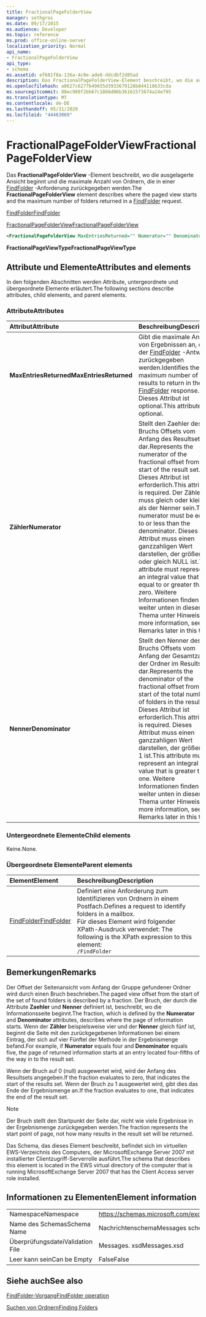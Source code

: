 ```yaml
---
title: FractionalPageFolderView
manager: sethgros
ms.date: 09/17/2015
ms.audience: Developer
ms.topic: reference
ms.prod: office-online-server
localization_priority: Normal
api_name:
- FractionalPageFolderView
api_type:
- schema
ms.assetid: ef681f8a-136a-4c0e-ade6-ddcdbf2d85ad
description: Das FractionalPageFolderView-Element beschreibt, wo die ausgelagerte Ansicht beginnt und die maximale Anzahl von Ordnern, die in einer FindFolder-Anforderung zurückgegeben werden.
ms.openlocfilehash: a8627c6277b49655d3933679128b844118633cda
ms.sourcegitcommit: 88ec988f2bb67c1866d06b361615f3674a24e795
ms.translationtype: MT
ms.contentlocale: de-DE
ms.lasthandoff: 05/31/2020
ms.locfileid: "44463069"
---
```

# <a name="fractionalpagefolderview"></a><span data-ttu-id="24656-103">FractionalPageFolderView</span><span class="sxs-lookup"><span data-stu-id="24656-103">FractionalPageFolderView</span></span>

<span data-ttu-id="24656-104">Das **FractionalPageFolderView** -Element beschreibt, wo die ausgelagerte Ansicht beginnt und die maximale Anzahl von Ordnern, die in einer [FindFolder](findfolder.md) -Anforderung zurückgegeben werden.</span><span class="sxs-lookup"><span data-stu-id="24656-104">The **FractionalPageFolderView** element describes where the paged view starts and the maximum number of folders returned in a [FindFolder](findfolder.md) request.</span></span> 
  
[<span data-ttu-id="24656-105">FindFolder</span><span class="sxs-lookup"><span data-stu-id="24656-105">FindFolder</span></span>](findfolder.md)
  
[<span data-ttu-id="24656-106">FractionalPageFolderView</span><span class="sxs-lookup"><span data-stu-id="24656-106">FractionalPageFolderView</span></span>](fractionalpagefolderview.md)
  
```xml
<FractionalPageFolderView MaxEntriesReturned="" Numerator="" Denominator=""/>
```

 <span data-ttu-id="24656-107">**FractionalPageViewType**</span><span class="sxs-lookup"><span data-stu-id="24656-107">**FractionalPageViewType**</span></span>
## <a name="attributes-and-elements"></a><span data-ttu-id="24656-108">Attribute und Elemente</span><span class="sxs-lookup"><span data-stu-id="24656-108">Attributes and elements</span></span>

<span data-ttu-id="24656-109">In den folgenden Abschnitten werden Attribute, untergeordnete und übergeordnete Elemente erläutert.</span><span class="sxs-lookup"><span data-stu-id="24656-109">The following sections describe attributes, child elements, and parent elements.</span></span>
  
### <a name="attributes"></a><span data-ttu-id="24656-110">Attribute</span><span class="sxs-lookup"><span data-stu-id="24656-110">Attributes</span></span>

|<span data-ttu-id="24656-111">**Attribut**</span><span class="sxs-lookup"><span data-stu-id="24656-111">**Attribute**</span></span>|<span data-ttu-id="24656-112">**Beschreibung**</span><span class="sxs-lookup"><span data-stu-id="24656-112">**Description**</span></span>|
|:-----|:-----|
|<span data-ttu-id="24656-113">**MaxEntriesReturned**</span><span class="sxs-lookup"><span data-stu-id="24656-113">**MaxEntriesReturned**</span></span> <br/> |<span data-ttu-id="24656-114">Gibt die maximale Anzahl von Ergebnissen an, die in der [FindFolder](findfolder.md) -Antwort zurückgegeben werden.</span><span class="sxs-lookup"><span data-stu-id="24656-114">Identifies the maximum number of results to return in the [FindFolder](findfolder.md) response.</span></span> <span data-ttu-id="24656-115">Dieses Attribut ist optional.</span><span class="sxs-lookup"><span data-stu-id="24656-115">This attribute is optional.</span></span>  <br/> |
|<span data-ttu-id="24656-116">**Zähler**</span><span class="sxs-lookup"><span data-stu-id="24656-116">**Numerator**</span></span> <br/> |<span data-ttu-id="24656-117">Stellt den Zaehler des Bruchs Offsets vom Anfang des Resultsets dar.</span><span class="sxs-lookup"><span data-stu-id="24656-117">Represents the numerator of the fractional offset from the start of the result set.</span></span> <span data-ttu-id="24656-118">Dieses Attribut ist erforderlich.</span><span class="sxs-lookup"><span data-stu-id="24656-118">This attribute is required.</span></span> <span data-ttu-id="24656-119">Der Zähler muss gleich oder kleiner als der Nenner sein.</span><span class="sxs-lookup"><span data-stu-id="24656-119">The numerator must be equal to or less than the denominator.</span></span> <span data-ttu-id="24656-120">Dieses Attribut muss einen ganzzahligen Wert darstellen, der größer oder gleich NULL ist.</span><span class="sxs-lookup"><span data-stu-id="24656-120">This attribute must represent an integral value that is equal to or greater than zero.</span></span> <span data-ttu-id="24656-121">Weitere Informationen finden Sie weiter unten in diesem Thema unter Hinweise.</span><span class="sxs-lookup"><span data-stu-id="24656-121">For more information, see Remarks later in this topic.</span></span>  <br/> |
|<span data-ttu-id="24656-122">**Nenner**</span><span class="sxs-lookup"><span data-stu-id="24656-122">**Denominator**</span></span> <br/> |<span data-ttu-id="24656-123">Stellt den Nenner des Bruchs Offsets vom Anfang der Gesamtzahl der Ordner im Resultset dar.</span><span class="sxs-lookup"><span data-stu-id="24656-123">Represents the denominator of the fractional offset from the start of the total number of folders in the result set.</span></span> <span data-ttu-id="24656-124">Dieses Attribut ist erforderlich.</span><span class="sxs-lookup"><span data-stu-id="24656-124">This attribute is required.</span></span> <span data-ttu-id="24656-125">Dieses Attribut muss einen ganzzahligen Wert darstellen, der größer als 1 ist.</span><span class="sxs-lookup"><span data-stu-id="24656-125">This attribute must represent an integral value that is greater than one.</span></span> <span data-ttu-id="24656-126">Weitere Informationen finden Sie weiter unten in diesem Thema unter Hinweise.</span><span class="sxs-lookup"><span data-stu-id="24656-126">For more information, see Remarks later in this topic.</span></span>  <br/> |
   
### <a name="child-elements"></a><span data-ttu-id="24656-127">Untergeordnete Elemente</span><span class="sxs-lookup"><span data-stu-id="24656-127">Child elements</span></span>

<span data-ttu-id="24656-128">Keine.</span><span class="sxs-lookup"><span data-stu-id="24656-128">None.</span></span>
  
### <a name="parent-elements"></a><span data-ttu-id="24656-129">Übergeordnete Elemente</span><span class="sxs-lookup"><span data-stu-id="24656-129">Parent elements</span></span>

|<span data-ttu-id="24656-130">**Element**</span><span class="sxs-lookup"><span data-stu-id="24656-130">**Element**</span></span>|<span data-ttu-id="24656-131">**Beschreibung**</span><span class="sxs-lookup"><span data-stu-id="24656-131">**Description**</span></span>|
|:-----|:-----|
|[<span data-ttu-id="24656-132">FindFolder</span><span class="sxs-lookup"><span data-stu-id="24656-132">FindFolder</span></span>](findfolder.md) <br/> |<span data-ttu-id="24656-133">Definiert eine Anforderung zum Identifizieren von Ordnern in einem Postfach.</span><span class="sxs-lookup"><span data-stu-id="24656-133">Defines a request to identify folders in a mailbox.</span></span>  <br/> <span data-ttu-id="24656-134">Für dieses Element wird folgender XPath-Ausdruck verwendet: </span><span class="sxs-lookup"><span data-stu-id="24656-134">The following is the XPath expression to this element:</span></span>  <br/>  `/FindFolder` <br/> |
   
## <a name="remarks"></a><span data-ttu-id="24656-135">Bemerkungen</span><span class="sxs-lookup"><span data-stu-id="24656-135">Remarks</span></span>

<span data-ttu-id="24656-136">Der Offset der Seitenansicht vom Anfang der Gruppe gefundener Ordner wird durch einen Bruch beschrieben.</span><span class="sxs-lookup"><span data-stu-id="24656-136">The paged view offset from the start of the set of found folders is described by a fraction.</span></span> <span data-ttu-id="24656-137">Der Bruch, der durch die Attribute **Zaehler** und **Nenner** definiert ist, beschreibt, wo die Informationsseite beginnt.</span><span class="sxs-lookup"><span data-stu-id="24656-137">The fraction, which is defined by the **Numerator** and **Denominator** attributes, describes where the page of information starts.</span></span> <span data-ttu-id="24656-138">Wenn der **Zähler** beispielsweise vier und der **Nenner** gleich fünf ist, beginnt die Seite mit den zurückgegebenen Informationen bei einem Eintrag, der sich auf vier Fünftel der Methode in der Ergebnismenge befand.</span><span class="sxs-lookup"><span data-stu-id="24656-138">For example, if **Numerator** equals four and **Denominator** equals five, the page of returned information starts at an entry located four-fifths of the way in to the result set.</span></span> 
  
<span data-ttu-id="24656-139">Wenn der Bruch auf 0 (null) ausgewertet wird, wird der Anfang des Resultsets angegeben.</span><span class="sxs-lookup"><span data-stu-id="24656-139">If the fraction evaluates to zero, that indicates the start of the results set.</span></span> <span data-ttu-id="24656-140">Wenn der Bruch zu 1 ausgewertet wird, gibt dies das Ende der Ergebnismenge an.</span><span class="sxs-lookup"><span data-stu-id="24656-140">If the fraction evaluates to one, that indicates the end of the result set.</span></span>
  
> [!NOTE]
> <span data-ttu-id="24656-141">Der Bruch stellt den Startpunkt der Seite dar, nicht wie viele Ergebnisse in der Ergebnismenge zurückgegeben werden.</span><span class="sxs-lookup"><span data-stu-id="24656-141">The fraction represents the start point of page, not how many results in the result set will be returned.</span></span> 
  
<span data-ttu-id="24656-142">Das Schema, das dieses Element beschreibt, befindet sich im virtuellen EWS-Verzeichnis des Computers, der MicrosoftExchange Server 2007 mit installierter Clientzugriff-Serverrolle ausführt.</span><span class="sxs-lookup"><span data-stu-id="24656-142">The schema that describes this element is located in the EWS virtual directory of the computer that is running MicrosoftExchange Server 2007 that has the Client Access server role installed.</span></span>
  
## <a name="element-information"></a><span data-ttu-id="24656-143">Informationen zu Elementen</span><span class="sxs-lookup"><span data-stu-id="24656-143">Element information</span></span>

|||
|:-----|:-----|
|<span data-ttu-id="24656-144">Namespace</span><span class="sxs-lookup"><span data-stu-id="24656-144">Namespace</span></span>  <br/> |https://schemas.microsoft.com/exchange/services/2006/messages  <br/> |
|<span data-ttu-id="24656-145">Name des Schemas</span><span class="sxs-lookup"><span data-stu-id="24656-145">Schema Name</span></span>  <br/> |<span data-ttu-id="24656-146">Nachrichtenschema</span><span class="sxs-lookup"><span data-stu-id="24656-146">Messages schema</span></span>  <br/> |
|<span data-ttu-id="24656-147">Überprüfungsdatei</span><span class="sxs-lookup"><span data-stu-id="24656-147">Validation File</span></span>  <br/> |<span data-ttu-id="24656-148">Messages. xsd</span><span class="sxs-lookup"><span data-stu-id="24656-148">Messages.xsd</span></span>  <br/> |
|<span data-ttu-id="24656-149">Leer kann sein</span><span class="sxs-lookup"><span data-stu-id="24656-149">Can be Empty</span></span>  <br/> |<span data-ttu-id="24656-150">False</span><span class="sxs-lookup"><span data-stu-id="24656-150">False</span></span>  <br/> |
   
## <a name="see-also"></a><span data-ttu-id="24656-151">Siehe auch</span><span class="sxs-lookup"><span data-stu-id="24656-151">See also</span></span>



[<span data-ttu-id="24656-152">FindFolder-Vorgang</span><span class="sxs-lookup"><span data-stu-id="24656-152">FindFolder operation</span></span>](findfolder-operation.md)


[<span data-ttu-id="24656-153">Suchen von Ordnern</span><span class="sxs-lookup"><span data-stu-id="24656-153">Finding Folders</span></span>](https://msdn.microsoft.com/library/9124d868-017a-43f0-b915-5c0082cacec9%28Office.15%29.aspx)

